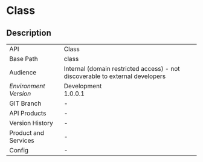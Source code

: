# Class

## Description



|                                       |                                                 |
| ------------------------------------- | ----------------------------------------------- |
| API                                   | Class                                           |
| Base Path                             | class      |
| Audience                              | Internal (domain restricted access) - not discoverable to external developers                                          |
| *Environment* <br> *Version* | Development <br> 1.0.0.1  |
| GIT Branch                            | -                                           |
| API Products                          | -                                           |
| Version History                       | -                                           |
| Product and Services                  | -                                           |
| Config                                | -                                           |